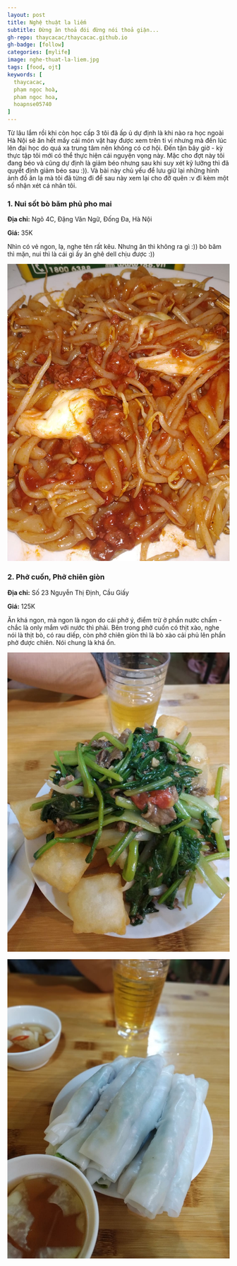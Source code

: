 ```yaml
---
layout: post
title: Nghệ thuật la liếm
subtitle: Đừng ăn thoả đói đừng nói thoả giận...
gh-repo: thaycacac/thaycacac.github.io
gh-badge: [follow]
categories: [mylife]
image: nghe-thuat-la-liem.jpg
tags: [food, ojt]
keywords: [
  thaycacac,
  phạm ngọc hoà,
  pham ngoc hoa,
  hoapnse05740
]
---
```


Từ lâu lắm rồi khi còn học cấp 3 tôi đã ấp ủ dự định là khi nào ra học ngoài Hà Nội sẽ ăn hết mấy cái món vặt hay được xem trên ti vi nhưng mà đến lúc lên đại học do quá xa trung tâm nên không có cơ hội. Đến tận bây giờ - kỳ thực tập tôi mới có thể thực hiện cái nguyện vọng này. Mặc cho đợt này tôi đang béo và cũng dự định là giảm béo nhưng sau khi suy xét kỹ lưỡng thì đã quyết định giảm béo sau :)). Và bài này chủ yếu để lưu giữ lại những hình ảnh đồ ăn lạ mà tôi đã từng đi để sau này xem lại cho đỡ quên :v đi kèm một số nhận xét cá nhân tôi.

### 1. Nui sốt bò băm phủ pho mai

**Địa chỉ:** Ngõ 4C, Đặng Văn Ngữ, Đống Đa, Hà Nội

**Giá:** 35K

Nhìn có vẻ ngon, lạ, nghe tên rất kêu. Nhưng ăn thì không ra gì :)) bò băm thì mặn, nui thì là cái gì ấy ăn ghê dell chịu được :))

![Food 1](/assets/img/food-1.jpg)

### 2. Phở cuốn, Phở chiên giòn

**Địa chỉ:** Số 23 Nguyễn Thị Định, Cầu Giấy 

**Giá:** 125K

Ăn khá ngon, mà ngon là ngon do cái phở ý, điểm trừ ở phần nước chấm - chắc là only mắm với nước thì phải. Bên trong phở cuốn có thịt xào, nghe nói là thịt bò, có rau diếp, còn phở chiên giòn thì là bò xào cải phủ lên phần phở được chiên. Nói chung là khá ổn.

![Food 2](/assets/img/food-2.jpg)

![Food 3](/assets/img/food-3.jpg)